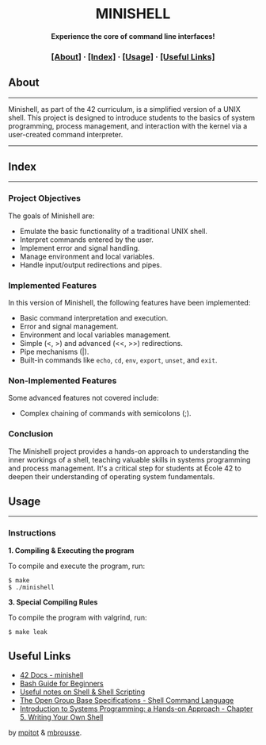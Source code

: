<h1 align="center">
MINISHELL
</h1>

<h4 align="center">
Experience the core of command line interfaces!
</h4>
</p>

<h3 align="center">
	<a href="#about">[About]</a>
	<span> · </span>
	<a href="#index">[Index]</a>
	<span> · </span>
	<a href="#usage">[Usage]</a>
	<span> · </span>
	<a href="#useful-links">[Useful Links]</a>
</h3>

## About
___
Minishell, as part of the 42 curriculum, is a simplified version of a UNIX shell. This project is designed to introduce students to the basics of system programming, process management, and interaction with the kernel via a user-created command interpreter.

____
## Index
___
### Project Objectives

The goals of Minishell are:
- Emulate the basic functionality of a traditional UNIX shell.
- Interpret commands entered by the user.
- Implement error and signal handling.
- Manage environment and local variables.
- Handle input/output redirections and pipes.

### Implemented Features

In this version of Minishell, the following features have been implemented:
- Basic command interpretation and execution.
- Error and signal management.
- Environment and local variables management.
- Simple (<, >) and advanced (<<, >>) redirections.
- Pipe mechanisms (|).
- Built-in commands like `echo`, `cd`, `env`, `export`, `unset`, and `exit`.

### Non-Implemented Features

Some advanced features not covered include:
- Complex chaining of commands with semicolons (;).

### Conclusion

The Minishell project provides a hands-on approach to understanding the inner workings of a shell, teaching valuable skills in systems programming and process management. It's a critical step for students at École 42 to deepen their understanding of operating system fundamentals.

## Usage
___
### Instructions

**1. Compiling & Executing the program**

To compile and execute the program, run:

```shell
$ make
$ ./minishell
```
**3. Special Compiling Rules**

To compile the program with valgrind, run:

```shell
$ make leak
```

## Useful Links
* [42 Docs - minishell](https://harm-smits.github.io/42docs/projects/minishell)
* [Bash Guide for Beginners](https://tldp.org/LDP/Bash-Beginners-Guide/html/index.html)
* [Useful notes on Shell & Shell Scripting](https://www.notion.so/Shell-Shell-Scripting-6e0f0290a0304dad93a1d25ba15d92fe)
* [The Open Group Base Specifications - Shell Command Language](https://pubs.opengroup.org/onlinepubs/009695399/utilities/xcu_chap02.html)
* [Introduction to Systems Programming: a Hands-on Approach - Chapter 5. Writing Your Own Shell ](https://www.cs.purdue.edu/homes/grr/SystemsProgrammingBook/Book/Chapter5-WritingYourOwnShell.pdf)

by [mpitot](https://github.com/MPIT0T) & [mbrousse](https://github.com/maxdegers).
